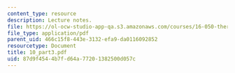 ```yaml
---
content_type: resource
description: Lecture notes.
file: https://ol-ocw-studio-app-qa.s3.amazonaws.com/courses/16-050-thermal-energy-fall-2002/87d9f4544b7fd64a77201382500d057c_10_part3.pdf
file_type: application/pdf
parent_uid: 466c15f8-443e-3132-efa9-da0116092852
resourcetype: Document
title: 10_part3.pdf
uid: 87d9f454-4b7f-d64a-7720-1382500d057c
---
```

